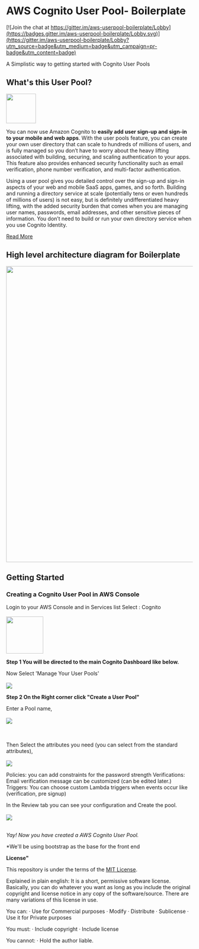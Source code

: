 # AWS Cognito User Pool- Boilerplate

[![Join the chat at https://gitter.im/aws-userpool-boilerplate/Lobby](https://badges.gitter.im/aws-userpool-boilerplate/Lobby.svg)](https://gitter.im/aws-userpool-boilerplate/Lobby?utm_source=badge&utm_medium=badge&utm_campaign=pr-badge&utm_content=badge)

A Simplistic way to getting started with Cognito User Pools

## What's this User Pool? 

<img src="http://backspace.technology/images/SimpleIcon_Cognito.png" width="80px">

You can now use Amazon Cognito to **easily add user sign-up and sign-in to your mobile and web apps**. With the user pools feature, you can create your own user directory that can scale to hundreds of millions of users, and is fully managed so you don’t have to worry about the heavy lifting associated with building, securing, and scaling authentication to your apps. This feature also provides enhanced security functionality such as email verification, phone number verification, and multi-factor authentication.

Using a user pool gives you detailed control over the sign-up and sign-in aspects of your web and mobile SaaS apps, games, and so forth. Building and running a directory service at scale (potentially tens or even hundreds of millions of users) is not easy, but is definitely undifferentiated heavy lifting, with the added security burden that comes when you are managing user names, passwords, email addresses, and other sensitive pieces of information. You don’t need to build or run your own directory service when you use Cognito Identity.

 [Read More](https://aws.amazon.com/blogs/aws/new-user-pools-for-amazon-cognito/)
 
## High level architecture diagram for Boilerplate

<img src="https://cloud.githubusercontent.com/assets/5123109/18832830/2a5bcea2-840b-11e6-83a3-2a1c97db4283.png" width="800px">


 
## Getting Started

### Creating a Cognito User Pool in AWS Console
Login to your AWS Console and in Services list Select : Cognito
<br>
<br>
<img src="https://raw.githubusercontent.com/99xt/aws-userpool-boilerplate/master/documentation/cognito%20services.png" width="100px">

**Step 1
You will be directed to the main Cognito Dashboard like below.**

Now Select 'Manage Your User Pools'
<br>
<br>
<img src="https://raw.githubusercontent.com/99xt/aws-userpool-boilerplate/master/documentation/select%20user%20pool.png">

**Step 2 On the Right corner click "Create a User Pool"**

Enter a Pool name,
<br>
<br>
<img src="https://raw.githubusercontent.com/99xt/aws-userpool-boilerplate/master/documentation/pool%20name.png">

<br>
<br>
Then Select the attributes you need (you can select from the standard attributes),
<br>
<br>
<img src="https://raw.githubusercontent.com/99xt/aws-userpool-boilerplate/master/documentation/attributes.png">

Policies: you can add constraints for the password strength
Verifications: Email verification message can be customized (can be edited later.)
Triggers: You can choose custom Lambda triggers when events occur like (verification, pre signup)

In the Review tab you can see your configuration and Create the pool.
<br>
<br>
<img src="https://raw.githubusercontent.com/99xt/aws-userpool-boilerplate/master/documentation/review.png">
<br>
<br>

*Yay! Now you have created a AWS Cognito User Pool.*

*We'll be using bootstrap as the base for the front end 


**License"**

This repository is under the terms of the [MIT License](http://opensource.org/licenses/MIT). 

Explained in plain english: It is a short, permissive software license. Basically, you can do whatever you want as long as you include the original copyright and license notice in any copy of the software/source.  There are many variations of this license in use.

You can:
 · Use for Commercial purposes
 · Modify
 · Distribute
 · Sublicense
 · Use it for Private purposes
 
You must:
 · Include copyright
 · Include license
 
You cannot:
· Hold the author liable.
